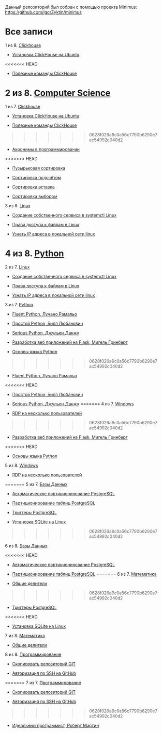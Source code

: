 Данный репозиторий был собран с помощью проекта Minimus: https://github.com/IgorZyktin/minimus
# Все записи
1 из 8. [Clickhouse](./content/meta_clickhouse.md)

* [Установка ClickHouse на Ubuntu](./content/2020-07-12_clickhouse_install_ubuntu.md)

<<<<<<< HEAD
* [Полезные команды ClickHouse](./content/2020-07-12_clickhouse_snippets.md)


2 из 8. [Computer Science](./content/meta_computer_science.md)
=======
1 из 7. [Clickhouse](./content/meta_clickhouse.md)

* [Установка ClickHouse на Ubuntu](./content/2020-07-12_clickhouse_install_ubuntu.md)

* [Полезные команды ClickHouse](./content/2020-07-12_clickhouse_snippets.md)
>>>>>>> 0628f026a9c0a56c7790b6290e7ac54992c040d2

* [Акронимы в программировании](./content/2020-12-17_acronims_in_programming.md)

<<<<<<< HEAD
* [Пузырьковая сортировка](./content/2020-12-20_computer_science_bubble_sort.md)

* [Сортировка подсчётом](./content/2020-12-20_computer_science_counting_sort.md)

* [Сортировка вставка](./content/2020-12-20_computer_science_insertion_sort.md)

* [Сортировка выбором](./content/2020-12-20_computer_science_selection_sort.md)


3 из 8. [Linux](./content/meta_linux.md)

* [Создание собственного сервиса в systemctl Linux](./content/2020-11-28_custom_service.md)

* [Права доступа к файлам в Linux](./content/2020-11-28_file_access_rights_linux.md)

* [Узнать IP адреса в локальной сети linux](./content/2020-11-28_get_local_ip_linux.md)


4 из 8. [Python](./content/meta_python.md)
=======
2 из 7. [Linux](./content/meta_linux.md)

* [Создание собственного сервиса в systemctl Linux](./content/2020-11-28_custom_service.md)

* [Права доступа к файлам в Linux](./content/2020-11-28_file_access_rights_linux.md)

* [Узнать IP адреса в локальной сети linux](./content/2020-11-28_get_local_ip_linux.md)


3 из 7. [Python](./content/meta_python.md)

* [Fluent Python, Лучано Рамальо](./content/2020-07-12_fluent_python.md)

* [Простой Python, Билл Любанович](./content/2020-07-12_introducing_python.md)

* [Serious Python, Джульен Данжу](./content/2020-07-12_serious_python.md)

* [Разработка веб приложений на Flask, Мигель Гринберг](./content/2020-07-12_web_prilozhenia_flask.md)

* [Основы языка Python](./content/2020-07-20_programming_basic_python.md)
>>>>>>> 0628f026a9c0a56c7790b6290e7ac54992c040d2

* [Fluent Python, Лучано Рамальо](./content/2020-07-12_fluent_python.md)

<<<<<<< HEAD
* [Простой Python, Билл Любанович](./content/2020-07-12_introducing_python.md)

* [Serious Python, Джульен Данжу](./content/2020-07-12_serious_python.md)
=======
4 из 7. [Windows](./content/meta_windows.md)

* [RDP на несколько пользователей](./content/2020-07-17_windows_multiuser_rdp.md)
>>>>>>> 0628f026a9c0a56c7790b6290e7ac54992c040d2

* [Разработка веб приложений на Flask, Мигель Гринберг](./content/2020-07-12_web_prilozhenia_flask.md)

<<<<<<< HEAD
* [Основы языка Python](./content/2020-07-20_programming_basic_python.md)


5 из 8. [Windows](./content/meta_windows.md)

* [RDP на несколько пользователей](./content/2020-07-17_windows_multiuser_rdp.md)

=======
5 из 7. [Базы Данных](./content/meta_bazy_dannyh.md)

* [Автоматическое партиционирование PostgreSQL](./content/2020-07-17_psql_autopart.md)

* [Партиционирование таблиц PostgreSQL](./content/2020-07-17_psql_partitioning.md)

* [Триггеры PostgreSQL](./content/2020-07-17_psql_triggers.md)

* [Установка SQLite на Linux](./content/2020-09-02_linux_sqlite.md)
>>>>>>> 0628f026a9c0a56c7790b6290e7ac54992c040d2

6 из 8. [Базы Данных](./content/meta_bazy_dannyh.md)

<<<<<<< HEAD
* [Автоматическое партиционирование PostgreSQL](./content/2020-07-17_psql_autopart.md)

* [Партиционирование таблиц PostgreSQL](./content/2020-07-17_psql_partitioning.md)
=======
6 из 7. [Математика](./content/meta_matematika.md)

* [Общие делители](./content/2020-07-14_math_common_divisors.md)
>>>>>>> 0628f026a9c0a56c7790b6290e7ac54992c040d2

* [Триггеры PostgreSQL](./content/2020-07-17_psql_triggers.md)

<<<<<<< HEAD
* [Установка SQLite на Linux](./content/2020-09-02_linux_sqlite.md)


7 из 8. [Математика](./content/meta_matematika.md)

* [Общие делители](./content/2020-07-14_math_common_divisors.md)


8 из 8. [Программирование](./content/meta_programmirovanie.md)

* [Скопировать репозиторий GIT](./content/2020-07-17_git_repo_copy.md)

* [Авторизация по SSH на GitHub](./content/2020-07-17_git_ssh.md)

=======
7 из 7. [Программирование](./content/meta_programmirovanie.md)

* [Скопировать репозиторий GIT](./content/2020-07-17_git_repo_copy.md)

* [Авторизация по SSH на GitHub](./content/2020-07-17_git_ssh.md)

>>>>>>> 0628f026a9c0a56c7790b6290e7ac54992c040d2
* [Идеальный программист, Роберт Мартин](./content/2020-07-17_idealniy_programmist_martin.md)


